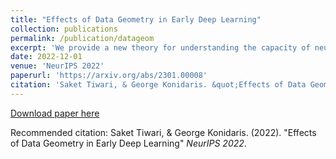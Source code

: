 ```yaml
---
title: "Effects of Data Geometry in Early Deep Learning"
collection: publications
permalink: /publication/datageom
excerpt: 'We provide a new theory for understanding the capacity of neural networks in light of the manifold hypothesis'
date: 2022-12-01
venue: 'NeurIPS 2022'
paperurl: 'https://arxiv.org/abs/2301.00008'
citation: 'Saket Tiwari, & George Konidaris. &quot;Effects of Data Geometry in Early Deep Learning.&quot; <i>NeurIPS 2022</i>'
---
```


[Download paper here](https://arxiv.org/pdf/1812.01488.pdf)

Recommended citation: Saket Tiwari, & George Konidaris. (2022). "Effects of Data Geometry in Early Deep Learning" <i>NeurIPS 2022</i>. 